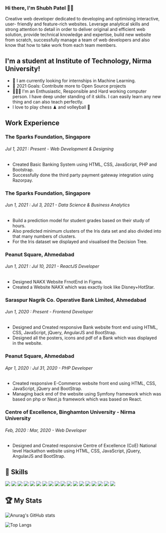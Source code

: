 <!--
**Shubh-Official/Shubh-Official** is a ✨ _special_ ✨ repository because its `README.md` (this file) appears on your GitHub profile.

Here are some ideas to get you started:

- 🔭 I’m currently working on ...
- 🌱 I’m currently learning ...
- 👯 I’m looking to collaborate on ...
- 🤔 I’m looking for help with ...
- 💬 Ask me about ...
- 📫 How to reach me: ...
- 😄 Pronouns: ...
- ⚡ Fun fact: ...
-->

### Hi there, I'm Shubh Patel 👋🏻
Creative web developer dedicated to developing and optimising interactive, user- friendly and feature-rich websites. Leverage analytical skills and strong attention to detail in order to deliver original and efficient web solution, provide technical knowledge and expertise, build new website from scratch, successfully manage a team of web developers and also know that how to take work from each team members.



## I'm a student at Institute of Technology, Nirma University!
- 🔭 I am currently looking for internships in Machine Learning.
- 🥅 2021 Goals: Contribute more to Open Source projects
- 🧑🏻‍💻 I'm an Enthusiastic, Responsible and Hard working computer person. I have deep under standing of it skills. I can easily learn any new thing and can also teach perfectly.
- I love to play chess ♟ and volleyball 🏐



## Work Experience



### The Sparks Foundation, Singapore
###### Jul 1, 2021 : Present - Web Development & Designing
- Created Basic Banking System using HTML, CSS, JavaScript, PHP and Bootstrap.
- Successfully done the third party payment gateway integration using Razorpay.

### The Sparks Foundation, Singapore
###### Jun 1, 2021 : Jul 3, 2021 - Data Science & Business Analytics
- Build a prediction model for student grades based on their study of hours.
- Also predicted minimum clusters of the Iris data set and also divided into that many numbers of clusters.
- For the Iris dataset we displayed and visualised the Decision Tree.

### Peanut Square, Ahmedabad
###### Jun 1, 2021 : Jul 10, 2021 - ReactJS Developer
- Designed NAKX Website FrnotEnd in Figma.
- Created a Website NAKX which was exactly look like Disney+HotStar.

### Saraspur Nagrik Co. Operative Bank Limited, Ahmedabad
###### Jun 1, 2020 : Present - Frontend Developer
- Designed and Created responsive Bank website front end using HTML, CSS, JavaScript, jQuery, AngularJS and BootStrap.
- Designed all the posters, icons and pdf of a Bank which was displayed in the website.

### Peanut Square, Ahmedabad
###### Apr 1, 2020 : Jul 31, 2020 - PHP Developer
- Created responsive E-Commerce website front end using HTML, CSS, JavaScript, jQuery and BootStrap.
- Managing back end of the website using Symfony framework which was based on php or Next.js framework which was based on React.

### Centre of Excellence, Binghamton University - Nirma University
###### Feb, 2020 : Mar, 2020 - Web Developer
- Designed and Created responsive Centre of Excellence (CoE) National level Hackathon website using HTML, CSS, JavaScript, jQuery, AngularJS and BootStrap.



## 🚀 Skills



<img src="https://img.shields.io/badge/C%2B%2B-00599C?style=for-the-badge&logo=c%2B%2B&logoColor=white" />  <img src="https://img.shields.io/badge/Python-FFD43B?style=for-the-badge&logo=python&logoColor=darkgreen" /> <img src="https://img.shields.io/badge/HTML-239120?style=for-the-badge&logo=html5&logoColor=white" />  <img src="https://img.shields.io/badge/CSS-239120?&style=for-the-badge&logo=css3&logoColor=white" />  <img src="https://img.shields.io/badge/JavaScript-323330?style=for-the-badge&logo=javascript&logoColor=F7DF1E" />  <img src="https://img.shields.io/badge/Java-ED8B00?style=for-the-badge&logo=java&logoColor=white" />  <img src="https://img.shields.io/badge/MySQL-00000F?style=for-the-badge&logo=mysql&logoColor=white" />  <img src="https://img.shields.io/badge/MongoDB-4EA94B?style=for-the-badge&logo=mongodb&logoColor=white" />  <img src="https://img.shields.io/badge/React-20232A?style=for-the-badge&logo=react&logoColor=61DAFB" />  <img src="https://img.shields.io/badge/AngularJS-E23237?style=for-the-badge&logo=angularjs&logoColor=white" />    <img src="https://img.shields.io/badge/Bootstrap-563D7C?style=for-the-badge&logo=bootstrap&logoColor=white" />  <img src="https://img.shields.io/badge/Django-092E20?style=for-the-badge&logo=django&logoColor=green" />  <img src="https://img.shields.io/badge/conda-342B029.svg?&style=for-the-badge&logo=anaconda&logoColor=white" />  <img src="https://img.shields.io/badge/Amazon_AWS-232F3E?style=for-the-badge&logo=amazon-aws&logoColor=white" />  <img src="https://img.shields.io/badge/Adobe%20XD-FF61F6?style=for-the-badge&logo=Adobe%20XD&logoColor=white" />  <img src="https://img.shields.io/badge/Canva-%2300C4CC.svg?&style=for-the-badge&logo=Canva&logoColor=white" />  <img src="https://img.shields.io/badge/R-276DC3?style=for-the-badge&logo=r&logoColor=white" />  <img src="https://img.shields.io/badge/PHP-777BB4?style=for-the-badge&logo=php&logoColor=white" />



## 🏆 My Stats

![Anurag's GitHub stats](https://github-readme-stats.vercel.app/api?username=shubh-official&show_icons=true&theme=radical)

![Top Langs](https://github-readme-stats.vercel.app/api/top-langs/?username=Shubh-Official&layout=compact&theme=radical)

